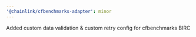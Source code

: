```yaml
---
'@chainlink/cfbenchmarks-adapter': minor
---
```


Added custom data validation & custom retry config for cfbenchmarks BIRC
